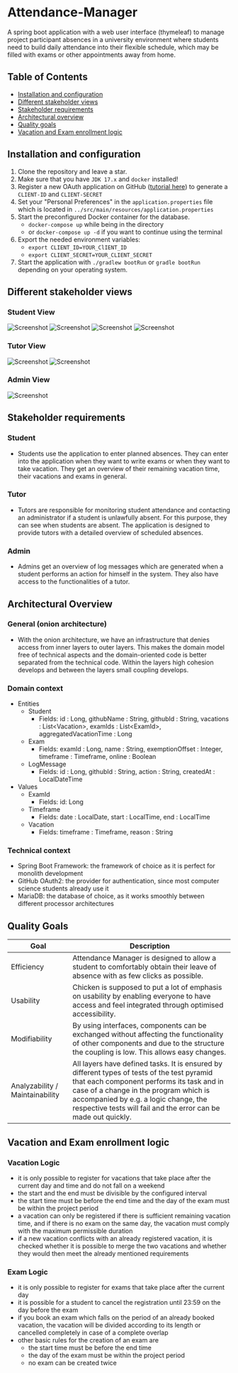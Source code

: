 # Attendance-Manager

A spring boot application with a web user interface (thymeleaf) to manage project participant
absences in a university environment where students need to build daily attendance into their
flexible schedule, which may be filled with exams or other appointments away from home.


## Table of Contents

- [Installation and configuration](#installation-and-configuration)
- [Different stakeholder views](#different-stakeholder-views)
- [Stakeholder requirements](#stakeholder-requirements)
- [Architectural overview](#architectural-overview)
- [Quality goals](#quality-goals)
- [Vacation and Exam enrollment logic](#vacation-and-exam-enrollment-logic)

## Installation and configuration

1. Clone the repository and leave a star.
2. Make sure that you have `JDK 17.x` and `docker` installed!
3. Register a new OAuth application on
   GitHub ([tutorial here](https://docs.github.com/en/developers/apps/building-oauth-apps/creating-an-oauth-app))
   to generate a `CLIENT-ID` and `CLIENT-SECRET`
4. Set your "Personal Preferences" in the `application.properties` file which is located
   in `../src/main/resources/application.properties`
5. Start the preconfigured Docker container for the database.
    - `docker-compose up` while being in the directory
    - or `docker-compose up -d` if you want to continue using the terminal
6. Export the needed environment variables:
    - `export CLIENT_ID=YOUR_ClIENT_ID`
    - `export CLIENT_SECRET=YOUR_CLIENT_SECRET`
7. Start the application with `./gradlew bootRun` or `gradle bootRun` depending on your operating
   system.

## Different stakeholder views

### Student View

![Screenshot](misc/student_view/student1.png)
![Screenshot](misc/student_view/student2.png)
![Screenshot](misc/student_view/student3.png)
![Screenshot](misc/student_view/student4.png)

### Tutor View

![Screenshot](misc/tutor_view/tutor1.png)
![Screenshot](misc/tutor_view/tutor2.png)

### Admin View

![Screenshot](misc/admin_view/admin1.png)

## Stakeholder requirements

### Student

- Students use the application to enter planned absences. They can enter into the application when
  they want to write exams or when they want to take vacation. They get an overview of their
  remaining vacation time, their vacations and exams in general.

### Tutor

- Tutors are responsible for monitoring student attendance and contacting an administrator if a
  student is unlawfully absent. For this purpose, they can see when students are absent. The
  application is designed to provide tutors with a detailed overview of scheduled absences.

### Admin

- Admins get an overview of log messages which are generated when a student performs an action for
  himself in the system. They also have access to the functionalities of a tutor.

## Architectural Overview

### General (onion architecture)

- With the onion architecture, we have an infrastructure that denies access from inner layers to
  outer layers. This makes the domain model free of technical aspects and the domain-oriented code
  is better separated from the technical code. Within the layers high cohesion develops and between
  the layers small coupling develops.

### Domain context

- Entities
    - Student
        - Fields: id : Long, githubName : String, githubId : String, vacations : List\<Vacation>,
          examIds : List\<ExamId>, aggregatedVacationTime : Long
    - Exam
        - Fields: examId : Long, name : String, exemptionOffset : Integer, timeframe : Timeframe,
          online : Boolean
    - LogMessage
        - Fields: id : Long, githubId : String, action : String, createdAt : LocalDateTime
- Values
    - ExamId
        - Fields: id: Long
    - Timeframe
        - Fields: date : LocalDate, start : LocalTime, end : LocalTime
    - Vacation
        - Fields: timeframe : Timeframe, reason : String

### Technical context

- Spring Boot Framework: the framework of choice as it is perfect for monolith development
- GitHub OAuth2: the provider for authentication, since most computer science students
  already use it
- MariaDB: the database of choice, as it works smoothly between different processor architectures

## Quality Goals

| Goal                            | Description                                                                                                                                                                                                                                                                                  |
|---------------------------------|----------------------------------------------------------------------------------------------------------------------------------------------------------------------------------------------------------------------------------------------------------------------------------------------|
| Efficiency                      | Attendance Manager is designed to allow a student to comfortably obtain their leave of absence with as few clicks as possible.                                                                                                                                                               |
| Usability                       | Chicken is supposed to put a lot of emphasis on usability by enabling everyone to have access and feel integrated through optimised accessibility.                                                                                                                                           |
| Modifiability                   | By using interfaces, components can be exchanged without affecting the functionality of other components and due to the structure the coupling is low. This allows easy changes.                                                                                                             |
| Analyzability / Maintainability | All layers have defined tasks. It is ensured by different types of tests of the test pyramid that each component performs its task and in case of a change in the program which is accompanied by e.g. a logic change, the respective tests will fail and the error can be made out quickly. |

## Vacation and Exam enrollment logic

### Vacation Logic

- it is only possible to register for vacations that take place after the current day and time and
  do not fall on a weekend
- the start and the end must be divisible by the configured interval
- the start time must be before the end time and the day of the exam must be within the project
  period
- a vacation can only be registered if there is sufficient remaining vacation time, and if there is
  no exam on the same day, the vacation must comply with the maximum permissible duration
- if a new vacation conflicts with an already registered vacation, it is checked whether it is
  possible to merge the two vacations and whether they would then meet the already mentioned
  requirements

### Exam Logic

- it is only possible to register for exams that take place after the current day
- it is possible for a student to cancel the registration until 23:59 on the day before the exam
- if you book an exam which falls on the period of an already booked vacation, the vacation will be
  divided according to its length or cancelled completely in case of a complete overlap
- other basic rules for the creation of an exam are
    - the start time must be before the end time
    - the day of the exam must be within the project period
    - no exam can be created twice
